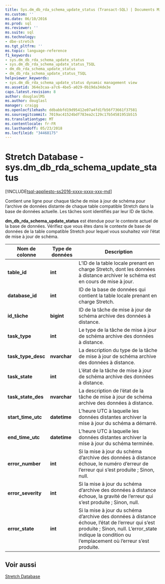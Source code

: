 ```yaml
---
title: Sys.dm_db_rda_schema_update_status (Transact-SQL) | Documents Microsoft
ms.custom: ''
ms.date: 06/10/2016
ms.prod: sql
ms.reviewer: ''
ms.suite: sql
ms.technology:
- dbe-stretch
ms.tgt_pltfrm: ''
ms.topic: language-reference
f1_keywords:
- sys.dm_db_rda_schema_update_status
- sys.dm_db_rda_schema_update_status_TSQL
- dm_db_rda_schema_update_status
- dm_db_rda_schema_update_status_TSQL
helpviewer_keywords:
- sys.dm_db_rda_schema_update_status dynamic management view
ms.assetid: 364e3caa-a7c6-4be5-a029-0b19da34de3e
caps.latest.revision: 8
author: douglaslMS
ms.author: douglasl
manager: craigg
ms.openlocfilehash: ddbabbfd19d95412e07a4fd1fb56f73661f37581
ms.sourcegitcommit: 7019ac41524bdf783ea2c129c17b54581951b515
ms.translationtype: MT
ms.contentlocale: fr-FR
ms.lasthandoff: 05/23/2018
ms.locfileid: "34468175"
---
```

# <a name="stretch-database---sysdmdbrdaschemaupdatestatus"></a>Stretch Database - sys.dm_db_rda_schema_update_status
[!INCLUDE[tsql-appliesto-ss2016-xxxx-xxxx-xxx-md](../../includes/tsql-appliesto-ss2016-xxxx-xxxx-xxx-md.md)]

  Contient une ligne pour chaque tâche de mise à jour de schéma pour l’archive de données distante de chaque table compatible Stretch dans la base de données actuelle. Les tâches sont identifiés par leur ID de tâche.  
  
 **dm_db_rda_schema_update_status** est étendue pour le contexte actuel de la base de données. Vérifiez que vous êtes dans le contexte de base de données de la table compatible Stretch pour lequel vous souhaitez voir l’état de mise à jour de schéma.  
  
|Nom de colonne|Type de données| Description|  
|-----------------|---------------|-----------------|  
|**table_id**|**int**|L’ID de la table locale prenant en charge Stretch, dont les données à distance archiver le schéma est en cours de mise à jour.|  
|**database_id**|**int**|ID de la base de données qui contient la table locale prenant en charge Stretch.|  
|**id_tâche**|**bigint**|ID de la tâche de mise à jour de schéma archive des données à distance.|  
|**task_type**|**int**|Le type de la tâche de mise à jour de schéma archive des données à distance.|  
|**task_type_desc**|**nvarchar**|La description du type de la tâche de mise à jour de schéma archive des données à distance.|  
|**task_state**|**int**|L’état de la tâche de mise à jour de schéma archive des données à distance.|  
|**task_state_des**|**nvarchar**|La description de l’état de la tâche de mise à jour de schéma archive des données à distance.|  
|**start_time_utc**|**datetime**|L’heure UTC à laquelle les données distantes archiver la mise à jour du schéma a démarré.|  
|**end_time_utc**|**datetime**|L’heure UTC à laquelle les données distantes archiver la mise à jour du schéma terminée.|  
|**error_number**|**int**|Si la mise à jour du schéma d’archive des données à distance échoue, le numéro d’erreur de l’erreur qui s’est produite ; Sinon, null.|  
|**error_severity**|**int**|Si la mise à jour du schéma d’archive des données à distance échoue, la gravité de l’erreur qui s’est produite ; Sinon, null.|  
|**error_state**|**int**|Si la mise à jour du schéma d’archive des données à distance échoue, l’état de l’erreur qui s’est produite ; Sinon, null. L’error_state indique la condition ou l’emplacement où l’erreur s’est produite.|  
  
## <a name="see-also"></a>Voir aussi  
 [Stretch Database](../../sql-server/stretch-database/stretch-database.md)  
  
  
